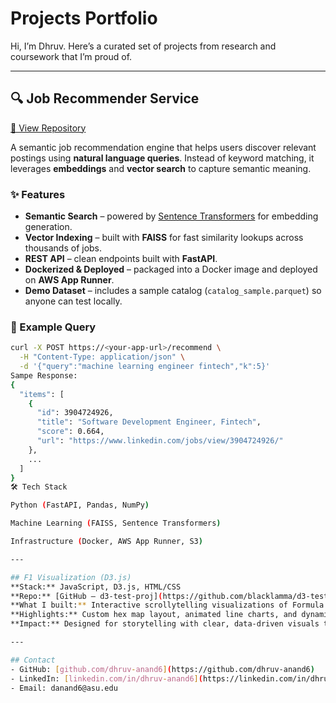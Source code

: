 # Projects Portfolio

Hi, I’m Dhruv. Here’s a curated set of projects from research and coursework that I’m proud of.

---

## 🔍 Job Recommender Service
[🔗 View Repository](https://github.com/danand6/job-recommender)

A semantic job recommendation engine that helps users discover relevant postings using **natural language queries**. Instead of keyword matching, it leverages **embeddings** and **vector search** to capture semantic meaning.

### ✨ Features
- **Semantic Search** – powered by [Sentence Transformers](https://www.sbert.net/) for embedding generation.  
- **Vector Indexing** – built with **FAISS** for fast similarity lookups across thousands of jobs.  
- **REST API** – clean endpoints built with **FastAPI**.  
- **Dockerized & Deployed** – packaged into a Docker image and deployed on **AWS App Runner**.  
- **Demo Dataset** – includes a sample catalog (`catalog_sample.parquet`) so anyone can test locally.

### 🚀 Example Query
```bash
curl -X POST https://<your-app-url>/recommend \
  -H "Content-Type: application/json" \
  -d '{"query":"machine learning engineer fintech","k":5}'
Sampe Response:
{
  "items": [
    {
      "id": 3904724926,
      "title": "Software Development Engineer, Fintech",
      "score": 0.664,
      "url": "https://www.linkedin.com/jobs/view/3904724926/"
    },
    ...
  ]
}
🛠 Tech Stack

Python (FastAPI, Pandas, NumPy)

Machine Learning (FAISS, Sentence Transformers)

Infrastructure (Docker, AWS App Runner, S3)

---

## F1 Visualization (D3.js)
**Stack:** JavaScript, D3.js, HTML/CSS  
**Repo:** [GitHub – d3-test-proj](https://github.com/blacklamma/d3-test-proj)  
**What I built:** Interactive scrollytelling visualizations of Formula 1, including driver performance, constructors, and track evolution using D3.js.  
**Highlights:** Custom hex map layout, animated line charts, and dynamic lasso selection for stateful interactivity.  
**Impact:** Designed for storytelling with clear, data-driven visuals tailored to motorsports analytics.

---

## Contact
- GitHub: [github.com/dhruv-anand6](https://github.com/dhruv-anand6)  
- LinkedIn: [linkedin.com/in/dhruv-anand6](https://linkedin.com/in/dhruv-anand6)  
- Email: danand6@asu.edu
